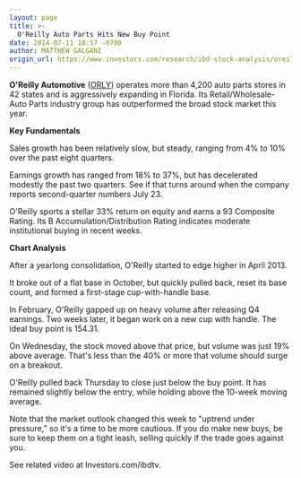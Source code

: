 ```yaml
---
layout: page
title: >-
  O'Reilly Auto Parts Hits New Buy Point
date: 2014-07-11 18:57 -0700
author: MATTHEW GALGANI
origin_url: https://www.investors.com/research/ibd-stock-analysis/oreilly-auto-parts-tests-new-buy-point-orly/
---
```





**O'Reilly Automotive** ([ORLY](https://research.investors.com/quote.aspx?symbol=ORLY)) operates more than 4,200 auto parts stores in 42 states and is aggressively expanding in Florida. Its Retail/Wholesale-Auto Parts industry group has outperformed the broad stock market this year.

  

**Key Fundamentals**

  

Sales growth has been relatively slow, but steady, ranging from 4% to 10% over the past eight quarters.

  

Earnings growth has ranged from 18% to 37%, but has decelerated modestly the past two quarters. See if that turns around when the company reports second-quarter numbers July 23.

  

O'Reilly sports a stellar 33% return on equity and earns a 93 Composite Rating. Its B Accumulation/Distribution Rating indicates moderate institutional buying in recent weeks.

  

**Chart Analysis**

  

After a yearlong consolidation, O'Reilly started to edge higher in April 2013.

  

It broke out of a flat base in October, but quickly pulled back, reset its base count, and formed a first-stage cup-with-handle base.

  

In February, O'Reilly gapped up on heavy volume after releasing Q4 earnings. Two weeks later, it began work on a new cup with handle. The ideal buy point is 154.31.

  

On Wednesday, the stock moved above that price, but volume was just 19% above average. That's less than the 40% or more that volume should surge on a breakout.

  

O'Reilly pulled back Thursday to close just below the buy point. It has remained slightly below the entry, while holding above the 10-week moving average.

  

Note that the market outlook changed this week to "uptrend under pressure," so it's a time to be more cautious. If you do make new buys, be sure to keep them on a tight leash, selling quickly if the trade goes against you.

  

See related video at Investors.com/ibdtv.





